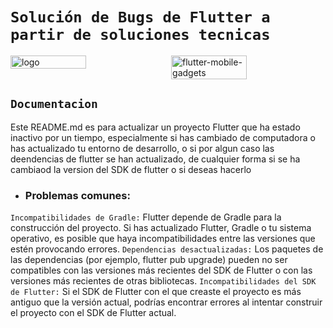 # `Solución de Bugs de Flutter a partir de soluciones tecnicas`

<div style="display: flex; justify-content: space-between;">
    <img src="https://github.com/user-attachments/assets/a4fe2524-9129-4472-809b-641f99efd542" alt="logo" width="49%" />
    <img src="https://github.com/user-attachments/assets/633dac7d-54a6-4760-8d20-697a4eef7d1c" alt="flutter-mobile-gadgets" width="49%" />
</div>

## `Documentacion`

Este README.md es para actualizar un proyecto Flutter que ha estado inactivo por un tiempo, especialmente si has cambiado de computadora o has actualizado tu entorno de desarrollo, o si por algun caso
las deendencias de flutter se han actualizado, de cualquier forma si se ha cambiaod la version del SDK de flutter o si deseas hacerlo

- ### Problemas comunes:
`Incompatibilidades de Gradle:` Flutter depende de Gradle para la construcción del proyecto. Si has actualizado Flutter, Gradle o tu sistema operativo, es posible que haya incompatibilidades entre las versiones que estén provocando errores.
`Dependencias desactualizadas:` Los paquetes de las dependencias (por ejemplo, flutter pub upgrade) pueden no ser compatibles con las versiones más recientes del SDK de Flutter o con las versiones más recientes de otras bibliotecas.
`Incompatibilidades del SDK de Flutter:` Si el SDK de Flutter con el que creaste el proyecto es más antiguo que la versión actual, podrías encontrar errores al intentar construir el proyecto con el SDK de Flutter actual.
